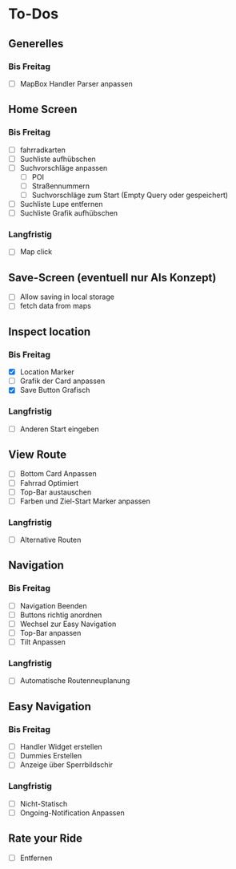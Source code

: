 # To-Dos

## Generelles

### Bis Freitag

- [ ] MapBox Handler Parser anpassen

## Home Screen

### Bis Freitag

- [ ] fahrradkarten
- [ ] Suchliste aufhübschen
- [ ] Suchvorschläge anpassen
  - [ ] POI
  - [ ] Straßennummern
  - [ ] Suchvorschläge zum Start (Empty Query oder gespeichert)
- [ ] Suchliste Lupe entfernen
- [ ] Suchliste Grafik aufhübschen

### Langfristig

- [ ] Map click

## Save-Screen (eventuell nur Als Konzept)

- [ ] Allow saving in local storage
- [ ] fetch data from maps

## Inspect location

### Bis Freitag

- [x] Location Marker
- [ ] Grafik der Card anpassen
- [x] Save Button Grafisch

### Langfristig

- [ ] Anderen Start eingeben

## View Route

- [ ] Bottom Card Anpassen
- [ ] Fahrrad Optimiert
- [ ] Top-Bar austauschen
- [ ] Farben und Ziel-Start Marker anpassen

### Langfristig

- [ ] Alternative Routen

## Navigation

### Bis Freitag

- [ ] Navigation Beenden
- [ ] Buttons richtig anordnen
- [ ] Wechsel zur Easy Navigation
- [ ] Top-Bar anpassen
- [ ] Tilt Anpassen

### Langfristig

- [ ] Automatische Routenneuplanung

## Easy Navigation

### Bis Freitag

- [ ] Handler Widget erstellen
- [ ] Dummies Erstellen
- [ ] Anzeige über Sperrbildschir

### Langfristig

- [ ] Nicht-Statisch
- [ ] Ongoing-Notification Anpassen

## Rate your Ride

- [ ] Entfernen
